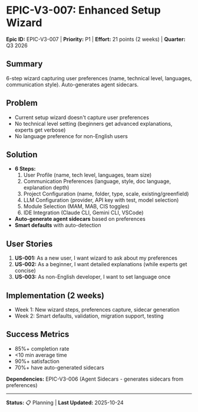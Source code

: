 # EPIC-V3-007: Enhanced Setup Wizard

**Epic ID:** EPIC-V3-007 | **Priority:** P1 | **Effort:** 21 points (2 weeks) | **Quarter:** Q3 2026

## Summary

6-step wizard capturing user preferences (name, technical level, languages, communication style). Auto-generates agent sidecars.

## Problem

- Current setup wizard doesn't capture user preferences
- No technical level setting (beginners get advanced explanations, experts get verbose)
- No language preference for non-English users

## Solution

- **6 Steps:**
  1. User Profile (name, tech level, languages, team size)
  2. Communication Preferences (language, style, doc language, explanation depth)
  3. Project Configuration (name, folder, type, scale, existing/greenfield)
  4. LLM Configuration (provider, API key with test, model selection)
  5. Module Selection (MAM, MAB, CIS toggles)
  6. IDE Integration (Claude CLI, Gemini CLI, VSCode)
- **Auto-generate agent sidecars** based on preferences
- **Smart defaults** with auto-detection

## User Stories

1. **US-001:** As a new user, I want wizard to ask about my preferences
2. **US-002:** As a beginner, I want detailed explanations (while experts get concise)
3. **US-003:** As non-English developer, I want to set language once

## Implementation (2 weeks)

- Week 1: New wizard steps, preferences capture, sidecar generation
- Week 2: Smart defaults, validation, migration support, testing

## Success Metrics

- 85%+ completion rate
- <10 min average time
- 90%+ satisfaction
- 70%+ have auto-generated sidecars

**Dependencies:** EPIC-V3-006 (Agent Sidecars - generates sidecars from preferences)

---

**Status:** 📋 Planning | **Last Updated:** 2025-10-24
